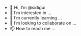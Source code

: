 - 👋 Hi, I’m @sidigui
- 👀 I’m interested in ...
- 🌱 I’m currently learning ...
- 💞️ I’m looking to collaborate on ...
- 📫 How to reach me ...

<!---
sidigui/sidigui is a ✨ special ✨ repository because its `README.md` (this file) appears on your GitHub profile.
You can click the Preview link to take a look at your changes.
--->
